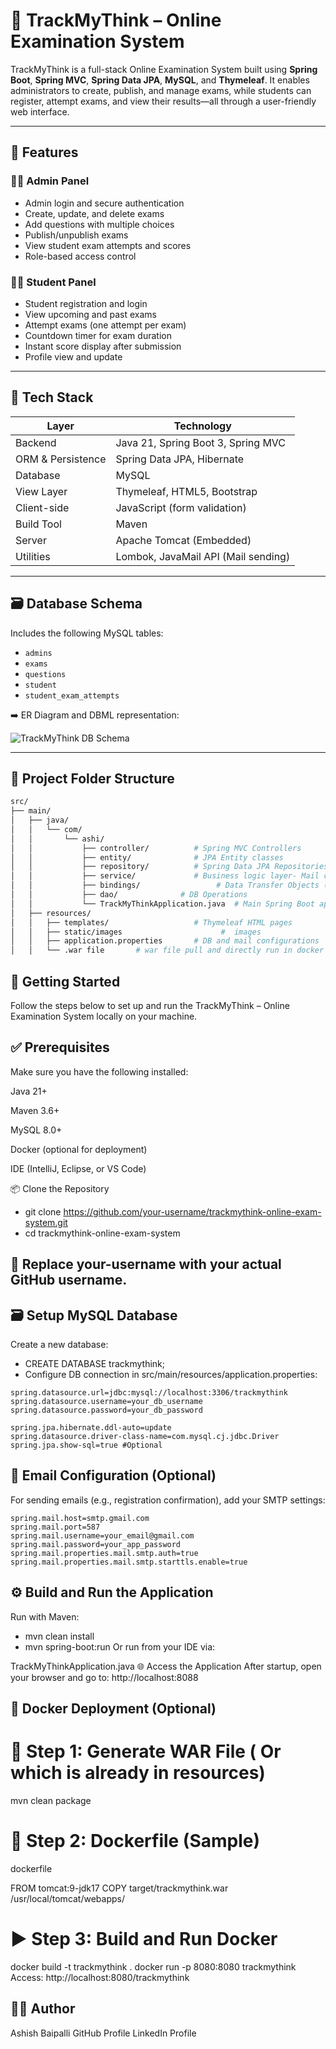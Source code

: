 # 🧠 TrackMyThink – Online Examination System

TrackMyThink is a full-stack Online Examination System built using **Spring Boot**, **Spring MVC**, **Spring Data JPA**, **MySQL**, and **Thymeleaf**. It enables administrators to create, publish, and manage exams, while students can register, attempt exams, and view their results—all through a user-friendly web interface.

---

## 📌 Features

### 👩‍💼 Admin Panel
- Admin login and secure authentication
- Create, update, and delete exams
- Add questions with multiple choices
- Publish/unpublish exams
- View student exam attempts and scores
- Role-based access control

### 👨‍🎓 Student Panel
- Student registration and login
- View upcoming and past exams
- Attempt exams (one attempt per exam)
- Countdown timer for exam duration
- Instant score display after submission
- Profile view and update

---

## 🧱 Tech Stack

| Layer             | Technology                             |
|------------------|-----------------------------------------|
| Backend           | Java 21, Spring Boot 3, Spring MVC     |
| ORM & Persistence | Spring Data JPA, Hibernate              |
| Database          | MySQL                                  |
| View Layer        | Thymeleaf, HTML5, Bootstrap            |
| Client-side       | JavaScript (form validation)           |
| Build Tool        | Maven                                  |
| Server            | Apache Tomcat (Embedded)               |
| Utilities         | Lombok, JavaMail API (Mail sending)    |

---

## 🗃️ Database Schema

Includes the following MySQL tables:
- `admins`
- `exams`
- `questions`
- `student`
- `student_exam_attempts`

➡️ ER Diagram and DBML representation:

![TrackMyThink DB Schema](https://github.com/user-attachments/assets/81c501de-0e34-4bfc-8e2f-ec14c47b4716)

---

## 📁 Project Folder Structure

```bash
src/
├── main/
│   ├── java/
│   │   └── com/
│   │       └── ashi/
│   │           ├── controller/          # Spring MVC Controllers
│   │           ├── entity/              # JPA Entity classes
│   │           ├── repository/          # Spring Data JPA Repositories
│   │           ├── service/             # Business logic layer- Mail configuration
│   │           ├── bindings/                 # Data Transfer Objects (if used)
│   │           ├── dao/              # DB Operations 
│   │           └── TrackMyThinkApplication.java  # Main Spring Boot application
│   ├── resources/
│   │   ├── templates/                   # Thymeleaf HTML pages
│   │   ├── static/images                      #  images
│   │   ├── application.properties       # DB and mail configurations
│   │   └── .war file       # war file pull and directly run in docker container (optional)

```

## 🚀 Getting Started
Follow the steps below to set up and run the TrackMyThink – Online Examination System locally on your machine.

## ✅ Prerequisites
Make sure you have the following installed:

Java 21+

Maven 3.6+

MySQL 8.0+

Docker (optional for deployment)

IDE (IntelliJ, Eclipse, or VS Code)

📦 Clone the Repository

- git clone https://github.com/your-username/trackmythink-online-exam-system.git
- cd trackmythink-online-exam-system
## 🔁 Replace your-username with your actual GitHub username.

## 🗃️ Setup MySQL Database
Create a new database:
- CREATE DATABASE trackmythink;
- Configure DB connection in src/main/resources/application.properties:
```
spring.datasource.url=jdbc:mysql://localhost:3306/trackmythink
spring.datasource.username=your_db_username
spring.datasource.password=your_db_password

spring.jpa.hibernate.ddl-auto=update
spring.datasource.driver-class-name=com.mysql.cj.jdbc.Driver
spring.jpa.show-sql=true #Optional
```
## 📧 Email Configuration (Optional)
For sending emails (e.g., registration confirmation), add your SMTP settings:

```
spring.mail.host=smtp.gmail.com
spring.mail.port=587
spring.mail.username=your_email@gmail.com
spring.mail.password=your_app_password
spring.mail.properties.mail.smtp.auth=true
spring.mail.properties.mail.smtp.starttls.enable=true
```
## ⚙️ Build and Run the Application
Run with Maven:

- mvn clean install
- mvn spring-boot:run
Or run from your IDE via:

TrackMyThinkApplication.java
🌐 Access the Application
After startup, open your browser and go to:
http://localhost:8088

## 🐳 Docker Deployment (Optional)
# 📁 Step 1: Generate WAR File ( Or which is already in resources)

mvn clean package
# 🐳 Step 2: Dockerfile (Sample)
dockerfile

FROM tomcat:9-jdk17
COPY target/trackmythink.war /usr/local/tomcat/webapps/
# ▶️ Step 3: Build and Run Docker

docker build -t trackmythink .
docker run -p 8080:8080 trackmythink
Access: http://localhost:8080/trackmythink

## 👨‍💻 Author
Ashish Baipalli
GitHub Profile
LinkedIn Profile






